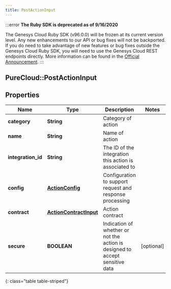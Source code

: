 ```yaml
---
title: PostActionInput
---
```


:::error
**The Ruby SDK is deprecated as of 9/16/2020**

The Genesys Cloud Ruby SDK (v96.0.0) will be frozen at its current version level. Any new enhancements to our API or bug fixes will not be backported. If you do need to take advantage of new features or bug fixes outside the Genesys Cloud Ruby SDK, you will need to use the Genesys Cloud REST endpoints directly. More information can be found in the [Official Announcement](https://developer.mypurecloud.com/forum/t/announcement-genesys-cloud-ruby-sdk-end-of-life/8850).
:::


## PureCloud::PostActionInput

## Properties

|Name | Type | Description | Notes|
|------------ | ------------- | ------------- | -------------|
| **category** | **String** | Category of action | |
| **name** | **String** | Name of action | |
| **integration_id** | **String** | The ID of the integration this action is associated to | |
| **config** | [**ActionConfig**](ActionConfig.html) | Configuration to support request and response processing | |
| **contract** | [**ActionContractInput**](ActionContractInput.html) | Action contract | |
| **secure** | **BOOLEAN** | Indication of whether or not the action is designed to accept sensitive data | [optional] |
{: class="table table-striped"}


